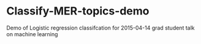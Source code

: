 # Classify-MER-topics-demo
Demo of Logistic regression classifcation for 2015-04-14 grad student talk on machine learning
